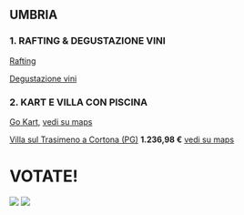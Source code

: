 
## UMBRIA
### 1. RAFTING & DEGUSTAZIONE VINI
[Rafting](https://www.raftingumbria.it)

[Degustazione vini](https://www.resortsantapollinare.com)

### 2. KART E VILLA CON PISCINA
[Go Kart,](http://www.trackfire.it)
[ vedi su maps](https://www.google.it/maps/place/TrackFire+Go-Kart/@43.0022825,12.1713442,17z/data=!3m1!4b1!4m5!3m4!1s0x132eae0ddb5c5a4f:0xcab46c6319892332!8m2!3d43.0022786!4d12.1735329)


<a href="https://www.vrbo.com/it-it/affitto-vacanze/p986615vb?CID=a_ph_6&adultsCount=13&arrival=2020-08-22&cid=l_ha3pd-affiliate-6_&departure=2020-08-23&gx-currency=EUR&k_clickid=1101l9pRm2A7&unitId=1534571&utm_campaign=hometogo_1100l265&utm_content=0&utm_medium=partner&utm_source=aff_ph" target="_blank">Villa sul Trasimeno a Cortona (PG)</a>
**1.236,98 €**
[vedi su maps](https://www.google.it/maps/place/La+Villa+sul+Lago/@43.2178713,12.0923008,17z/data=!3m1!4b1!4m8!3m7!1s0x132c00b7d4e171cd:0xb5cdf07d7b3f32e5!5m2!4m1!1i2!8m2!3d43.2178674!4d12.0944895)

# VOTATE!

[![](https://api.gh-polls.com/poll/01EC5R2CCS8KSHSRY74SM0K2H3/1.%20RAFTING%20%26%20DEGUSTAZIONE%20VINI)](https://api.gh-polls.com/poll/01EC5R2CCS8KSHSRY74SM0K2H3/1.%20RAFTING%20%26%20DEGUSTAZIONE%20VINI/vote)
[![](https://api.gh-polls.com/poll/01EC5R2CCS8KSHSRY74SM0K2H3/2.%20KART%20E%20VILLA%20CON%20PISCINA)](https://api.gh-polls.com/poll/01EC5R2CCS8KSHSRY74SM0K2H3/2.%20KART%20E%20VILLA%20CON%20PISCINA/vote)
